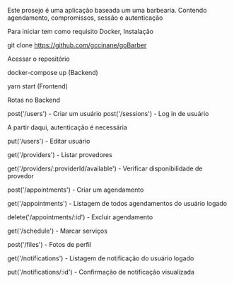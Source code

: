  Este prosejo é uma aplicação baseada um uma barbearia. Contendo agendamento, compromissos, sessão e autenticação

Para iniciar tem como requisito Docker,
Instalação

git clone https://github.com/gccinane/goBarber

Acessar o repositório

docker-compose up (Backend)

yarn start (Frontend)

Rotas no Backend

post('/users') - Criar um usuário
post('/sessions') - Log in de usuário

A partir daqui, autenticação é necessária

put('/users') - Editar usuário

get('/providers') - Listar provedores

get('/providers/:providerId/available') - Verificar disponibilidade de provedor

post('/appointments') - Criar um agendamento

get('/appointments') - Listagem de todos agendamentos do usuário logado

delete('/appointments/:id') - Excluir agendamento

get('/schedule') - Marcar serviços

post('/files') - Fotos de perfil

get('/notifications') - Listagem de notificação do usuário logado

put('/notifications/:id') - Confirmação de notificação visualizada
